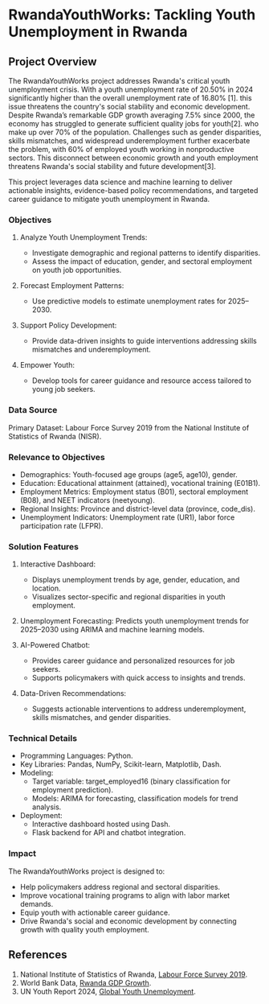 # RwandaYouthWorks: Tackling Youth Unemployment in Rwanda

## Project Overview

The RwandaYouthWorks project addresses Rwanda's critical youth unemployment crisis. With a youth unemployment rate of 20.50% in 2024 significantly higher than the overall unemployment rate of 16.80% [1]. this issue threatens the country's social stability and economic development. Despite Rwanda’s remarkable GDP growth averaging 7.5% since 2000, the economy has struggled to generate sufficient quality jobs for youth[2]. who make up over 70% of the population. Challenges such as gender disparities, skills mismatches, and widespread underemployment further exacerbate the problem, with 60% of employed youth working in nonproductive sectors. This disconnect between economic growth and youth employment threatens Rwanda's social stability and future development[3].

This project leverages data science and machine learning to deliver actionable insights, evidence-based policy recommendations, and targeted career guidance to mitigate youth unemployment in Rwanda.

### Objectives
1. Analyze Youth Unemployment Trends:
   * Investigate demographic and regional patterns to identify disparities.
   * Assess the impact of education, gender, and sectoral employment on youth job opportunities.

2. Forecast Employment Patterns:
   * Use predictive models to estimate unemployment rates for 2025–2030.
3. Support Policy Development:
   * Provide data-driven insights to guide interventions addressing skills mismatches and underemployment.
4. Empower Youth:
   * Develop tools for career guidance and resource access tailored to young job seekers.
   
### Data Source
Primary Dataset: Labour Force Survey 2019 from the National Institute of Statistics of Rwanda (NISR).

### Relevance to Objectives
  * Demographics: Youth-focused age groups (age5, age10), gender.
  * Education: Educational attainment (attained), vocational training (E01B1).
  * Employment Metrics: Employment status (B01), sectoral employment (B08), and NEET indicators (neetyoung).
  * Regional Insights: Province and district-level data (province, code_dis).
  * Unemployment Indicators: Unemployment rate (UR1), labor force participation rate (LFPR).
 
### Solution Features
1. Interactive Dashboard:
   * Displays unemployment trends by age, gender, education, and location.
   * Visualizes sector-specific and regional disparities in youth employment.
   
2. Unemployment Forecasting:
Predicts youth unemployment trends for 2025–2030 using ARIMA and machine learning models.

3. AI-Powered Chatbot:
   * Provides career guidance and personalized resources for job seekers.
   * Supports policymakers with quick access to insights and trends.
   
4. Data-Driven Recommendations:
   * Suggests actionable interventions to address underemployment, skills mismatches, and gender disparities.
   
### Technical Details
* Programming Languages: Python.
* Key Libraries: Pandas, NumPy, Scikit-learn, Matplotlib, Dash.
* Modeling:
  * Target variable: target_employed16 (binary classification for employment prediction).
  * Models: ARIMA for forecasting, classification models for trend analysis.
* Deployment:
  * Interactive dashboard hosted using Dash.
  * Flask backend for API and chatbot integration.
  
### Impact
The RwandaYouthWorks project is designed to:
* Help policymakers address regional and sectoral disparities.
* Improve vocational training programs to align with labor market demands.
* Equip youth with actionable career guidance.
* Drive Rwanda's social and economic development by connecting growth with quality youth employment.

## References
1. National Institute of Statistics of Rwanda, [Labour Force Survey 2019](https://microdata.statistics.gov.rw/index.php/catalog).
2. World Bank Data, [Rwanda GDP Growth](https://data.worldbank.org/indicator/NY.GDP.MKTP.KD.ZG?locations=RW).
3. UN Youth Report 2024, [Global Youth Unemployment](https://www.un.org/youthenvoy/youth-statistics/).


